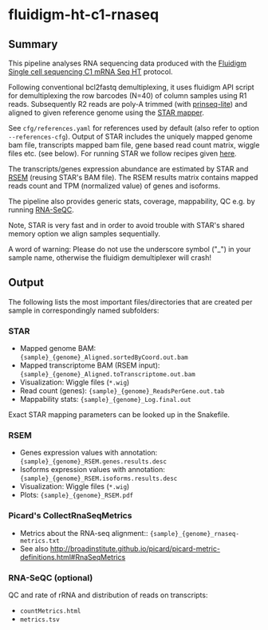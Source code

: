 # fluidigm-ht-c1-rnaseq

## Summary

This pipeline analyses RNA sequencing data produced with the
[Fluidigm Single cell sequencing C1 mRNA Seq HT](https://www.fluidigm.com/c1openapp/scripthub/script/2015-08/mrna-seq-ht-1440105180550-2)
protocol.

Following conventional bcl2fastq demultiplexing, it uses fluidigm API
script for demultiplexing the row barcodes (N=40) of column samples
using R1 reads. Subsequently R2 reads are poly-A trimmed (with
[prinseq-lite](http://prinseq.sourceforge.net/)) and aligned to given
reference genome using the
[STAR mapper](https://github.com/alexdobin/STAR).

See `cfg/references.yaml` for references used by default (also refer
to option `--references-cfg`). Output of STAR includes the uniquely
mapped genome bam file, transcripts mapped bam file, gene based read
count matrix, wiggle files etc. (see below). For running STAR we
follow recipes given
[here](http://www.rna-seqblog.com/optimizing-rna-seq-mapping-with-star/).

The transcripts/genes expression abundance are estimated by STAR and
[RSEM](http://deweylab.github.io/RSEM/) (reusing STAR's BAM file). The
RSEM results matrix contains mapped reads count and TPM (normalized
value) of genes and isoforms. 

The pipeline also provides generic stats, coverage, mappability, QC
e.g. by running [RNA-SeQC](https://www.broadinstitute.org/cancer/cga/rna-seqc).

Note, STAR is very fast and in order to avoid trouble with STAR's
shared memory option we align samples sequentially.

A word of warning: Please do not use the underscore symbol ("_") in
your sample name, otherwise the fluidigm demultiplexer will crash!

## Output

The following lists the most important files/directories that are
created per sample in correspondingly named subfolders:
  
### STAR

- Mapped genome BAM: `{sample}_{genome}_Aligned.sortedByCoord.out.bam`
- Mapped transcriptome BAM (RSEM input): `{sample}_{genome}_Aligned.toTranscriptome.out.bam`
- Visualization: Wiggle files (`*.wig`)
- Read count (genes): `{sample}_{genome}_ReadsPerGene.out.tab`
- Mappability stats: `{sample}_{genome}_Log.final.out`

Exact STAR mapping parameters can be looked up in the Snakefile.

### RSEM

- Genes expression values with annotation: `{sample}_{genome}_RSEM.genes.results.desc`
- Isoforms expression values with annotation: `{sample}_{genome}_RSEM.isoforms.results.desc`
- Visualization: Wiggle files (`*.wig`)
- Plots: `{sample}_{genome}_RSEM.pdf`

### Picard's CollectRnaSeqMetrics

- Metrics about the RNA-seq alignment:: `{sample}_{genome}_rnaseq-metrics.txt`
- See also http://broadinstitute.github.io/picard/picard-metric-definitions.html#RnaSeqMetrics


### RNA-SeQC (optional)


QC and rate of rRNA and distribution of reads on transcripts:

- `countMetrics.html`
- `metrics.tsv`



